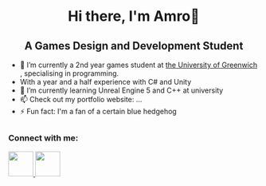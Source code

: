 
<h1 align="center"> Hi there, I'm Amro👋</h1>

  <h2 align="center"> A Games Design and Development Student </h2>

  <div align = "left">

- 🔭 I’m currently a 2nd year games student at <a href="https://www.gre.ac.uk/ "> the University of Greenwich </a>, specialising in programming.
-  With a year and a half experience with C# and Unity
- 🌱 I’m currently learning Unreal Engine 5 and C++ at university
- 📫 Check out my portfolio website: ...
- ⚡ Fun fact: I'm a fan of a certain blue hedgehog
  </div>
##
<!-- Contact Stuff -->
<h3 align = "left" > Connect with me: </h3>
<p>
<!-- Linkedin -->
<a href ="https://www.linkedin.com/in/amro-el-sheikh/">
<img src="https://content.linkedin.com/content/dam/me/business/en-us/amp/brand-site/v2/bg/LI-Bug.svg.original.svg" width= "50" height="50"> </a>
<!-- Email -->
<a href = "mailto:amro.e.sheikh@gmail.com">
<img src="https://lh3.googleusercontent.com/0rpHlrX8IG77awQMuUZpQ0zGWT7HRYtpncsuRnFo6V3c8Lh2hPjXnEuhDDd-OsLz1vua4ld2rlUYFAaBYk-rZCODmi2eJlwUEVsZgg" width= "50" height="50"> </a>
</p>



<!--  -->




